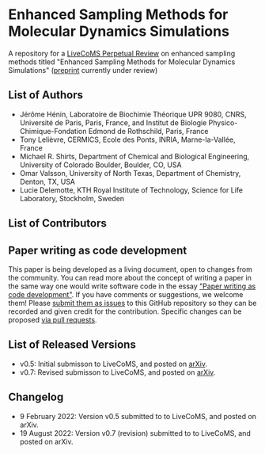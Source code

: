 # Enhanced Sampling Methods for Molecular Dynamics Simulations
A repository for a [LiveCoMS Perpetual Review](https://livecomsjournal.org/index.php/livecoms/catalog/category/reviews) on enhanced sampling methods titled "Enhanced Sampling Methods for Molecular Dynamics Simulations" ([preprint](https://arxiv.org/abs/2202.04164) currently under review)

## List of Authors
- Jérôme Hénin, Laboratoire de Biochimie Théorique UPR 9080, CNRS, Université de Paris, Paris, France, and Institut de Biologie Physico-Chimique-Fondation Edmond de Rothschild, Paris, France
- Tony Lelièvre, CERMICS, Ecole des Ponts, INRIA, Marne-la-Vallée, France
- Michael R. Shirts, Department of Chemical and Biological Engineering, University of Colorado Boulder, Boulder, CO, USA
- Omar Valsson, University of North Texas, Department of Chemistry, Denton, TX, USA
- Lucie Delemotte, KTH Royal Institute of Technology, Science for Life Laboratory, Stockholm, Sweden

## List of Contributors
<!-- We suggest listing contributers in order of addition. -->

## Paper writing as code development
<!-- This discussion is so that people know how to contribute to your document. -->
This paper is being developed as a living document, open to changes from the community. You can read more about the concept of writing a paper in the same way one would write software code in the essay ["Paper writing as code development"](https://livecomsjournal.github.io/about/paper_code/). If you have comments or suggestions, we welcome them! Please [submit them as issues](https://guides.github.com/features/issues/) to this GitHub repository so they can be recorded and given credit for the contribution. Specific changes can be proposed [via pull requests](https://help.github.com/articles/about-pull-requests/).

## List of Released Versions
<!-- update this when you decide to release a version either by preprint or when submitted to LiveCoMS-->
- v0.5: Initial submisson to LiveCoMS, and posted on [arXiv](https://arxiv.org/abs/2202.04164).
- v0.7: Revised submisson to LiveCoMS, and posted on [arXiv](https://arxiv.org/abs/2202.04164).

## Changelog
<!-- Here, record summaries of important changes. A granular discussion of changes will be kept in GitHub by issue tracking.-->
- 9 February 2022: Version v0.5 submitted to to LiveCoMS, and posted on arXiv.
- 19 August 2022: Version v0.7 (revision) submitted to to LiveCoMS, and posted on arXiv.

